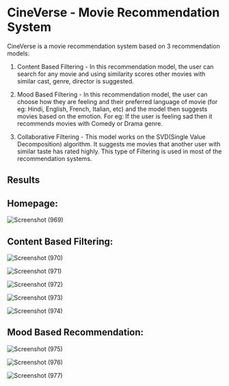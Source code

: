 <h1>CineVerse - Movie Recommendation System</h1> 

CineVerse is a movie recommendation system based on 3 recommendation models: 
1. Content Based Filtering - In this recommendation model, the user can search for any movie and using similarity scores other movies with similar cast, genre, director is suggested.

2. Mood Based Filtering - In this recommendation model, the user can choose how they are feeling and their preferred language of movie (for eg: Hindi, English, French, Italian, etc) and the model then suggests movies based on the emotion.
For eg: If the user is feeling sad then it recommends movies with Comedy or Drama genre.

3. Collaborative Filtering - This model works on the SVD(Single Value Decomposition) algorithm. It suggests me movies that another user with similar taste has rated highly. This type of Filtering is used in most of the recommendation systems.



<h2>Results</h2>

<h2>Homepage: </h2>

![Screenshot (969)](https://github.com/Archiesachin/CineVerse-Movie_Rec/assets/103347688/86f8e22f-46de-45c0-bfab-e71c05379a0d)





<h2>Content Based Filtering:</h2>

![Screenshot (970)](https://github.com/Archiesachin/CineVerse-Movie_Rec/assets/103347688/13548888-8268-483c-b466-ed26104b279a)



![Screenshot (971)](https://github.com/Archiesachin/CineVerse-Movie_Rec/assets/103347688/f15c2b5e-8fba-4e08-9f35-ad919e20ea83)



![Screenshot (972)](https://github.com/Archiesachin/CineVerse-Movie_Rec/assets/103347688/2acbb9ee-82ef-42a3-b296-76507fcb70f3)



![Screenshot (973)](https://github.com/Archiesachin/CineVerse-Movie_Rec/assets/103347688/96e3fb7d-7b44-4cd2-b337-7a2b37857496)



![Screenshot (974)](https://github.com/Archiesachin/CineVerse-Movie_Rec/assets/103347688/817a8db3-6f60-462c-9c64-def6ca2a0dc3)






<h2>Mood Based Recommendation:</h2>



![Screenshot (975)](https://github.com/Archiesachin/CineVerse-Movie_Rec/assets/103347688/7971d578-1045-40ff-ae4f-e27eabc990f8)



![Screenshot (976)](https://github.com/Archiesachin/CineVerse-Movie_Rec/assets/103347688/156fe160-bbff-4c52-8286-29999811db8e)



![Screenshot (977)](https://github.com/Archiesachin/CineVerse-Movie_Rec/assets/103347688/2bc80596-d450-4a01-93b9-2a1da75f2282)






